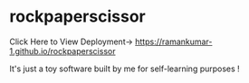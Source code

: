 # rockpaperscissor
Click Here to View Deployment-> https://ramankumar-1.github.io/rockpaperscissor

It's just a toy software built by me for self-learning purposes !
